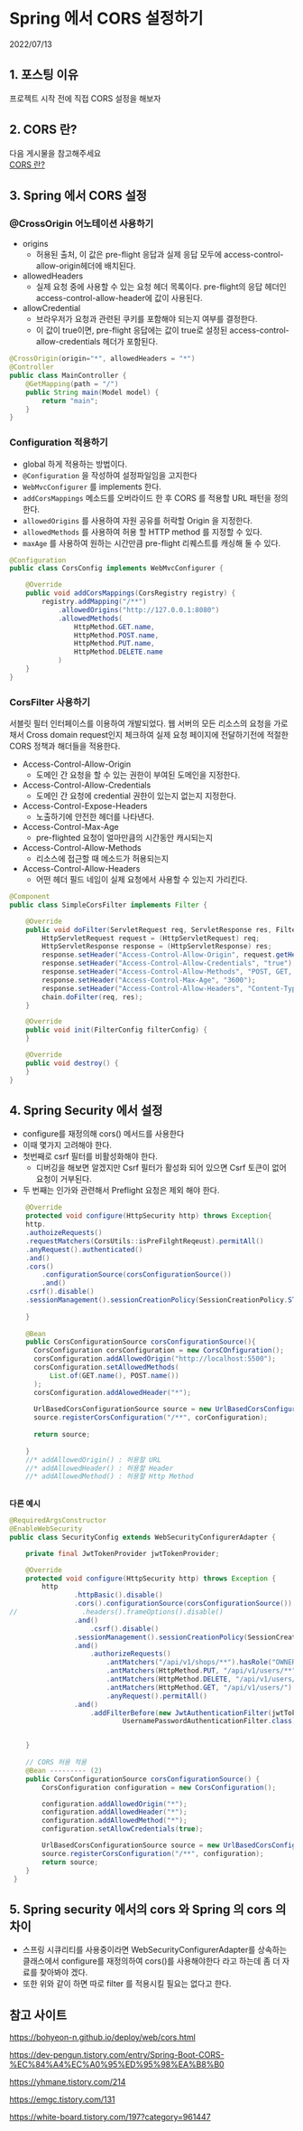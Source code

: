 # Spring 에서 CORS 설정하기
2022/07/13

## 1. 포스팅 이유
프로젝트 시작 전에 직접 CORS 설정을 해보자

## 2. CORS 란?
다음 게시물을 참고해주세요<br>
[CORS 란?](https://github.com/YHLEE9753/Blog/blob/main/Network/CORS%20%EB%9E%80.md)<br>

## 3. Spring 에서 CORS 설정
### @CrossOrigin 어노테이션 사용하기
- origins
  - 허용된 출처, 이 값은 pre-flight 응답과 실제 응답 모두에 access-control-allow-origin헤더에 배치된다.
- allowedHeaders
  - 실제 요청 중에 사용할 수 있는 요청 헤더 목록이다. pre-flight의 응답 헤더인 access-control-allow-header에 값이 사용된다.
- allowCredential
  - 브라우저가 요청과 관련된 쿠키를 포함해야 되는지 여부를 결정한다.
  - 이 값이 true이면, pre-flight 응답에는 값이 true로 설정된 access-control-allow-credentials 헤더가 포함된다.

```java
@CrossOrigin(origin="*", allowedHeaders = "*")
@Controller
public class MainController {
    @GetMapping(path = "/")
    public String main(Model model) {
        return "main";
    }
}
```

### Configuration 적용하기
- global 하게 적용하는 방법이다.
- `@Configuration` 을 작성하여 설정파일임을 고지한다
- `WebMvcConfigurer` 를 implements 한다.
- `addCorsMappings` 메소드를 오버라이드 한 후 CORS 를 적용할 URL 패턴을 정의한다.
- `allowedOrigins` 를 사용하여 자원 공유를 허락할 Origin 을 지정한다.
- `allowedMethods` 를 사용하여 허용 할 HTTP method 를 지정할 수 있다.
- `maxAge` 를 사용하여 원하는 시간만큼 pre-flight 리퀘스트를 캐싱해 둘 수 있다.

```java
@Configuration
public class CorsConfig implements WebMvcConfigurer {

    @Override
    public void addCorsMappings(CorsRegistry registry) {
        registry.addMapping("/**")
            .allowedOrigins("http://127.0.0.1:8080")
            .allowedMethods(
                HttpMethod.GET.name,
                HttpMethod.POST.name,
                HttpMethod.PUT.name,
                HttpMethod.DELETE.name
            )
    }
}
```

### CorsFilter 사용하기
서블릿 필터 인터페이스를 이용하여 개발되었다. 
웹 서버의 모든 리소스의 요청을 가로채서 Cross domain request인지 체크하여 실제 요청 페이지에 전달하기전에 적절한 CORS 정책과 해더들을 적용한다.

- Access-Control-Allow-Origin
  - 도메인 간 요청을 할 수 있는 권한이 부여된 도메인을 지정한다.
- Access-Control-Allow-Credentials
  - 도메인 간 요청에 credential 권한이 있는지 없는지 지정한다.
- Access-Control-Expose-Headers
  - 노출하기에 안전한 헤더를 나타낸다.
- Access-Control-Max-Age
  - pre-flighted 요청이 얼마만큼의 시간동안 캐시되는지
- Access-Control-Allow-Methods
  - 리소스에 접근할 때 메소드가 허용되는지
- Access-Control-Allow-Headers
  - 어떤 헤더 필드 네임이 실제 요청에서 사용할 수 있는지 가리킨다.
```java
@Component
public class SimpleCorsFilter implements Filter {

    @Override
    public void doFilter(ServletRequest req, ServletResponse res, FilterChain chain) throws IOException, ServletException {
        HttpServletRequest request = (HttpServletRequest) req;
        HttpServletResponse response = (HttpServletResponse) res;
        response.setHeader("Access-Control-Allow-Origin", request.getHeader("Origin"));
        response.setHeader("Access-Control-Allow-Credentials", "true");
        response.setHeader("Access-Control-Allow-Methods", "POST, GET, OPTIONS, DELETE, PUT, PATCH");
        response.setHeader("Access-Control-Max-Age", "3600");
        response.setHeader("Access-Control-Allow-Headers", "Content-Type, Accept, X-Requested-With, remember-me");
        chain.doFilter(req, res);
    }

    @Override
    public void init(FilterConfig filterConfig) {
    }

    @Override
    public void destroy() {
    }
}
```

## 4. Spring Security 에서 설정
- configure를 재정의해 cors() 메서드를 사용한다
- 이때 몇가지 고려해야 한다.
- 첫번째로 csrf 필터를 비활성화해야 한다.
  - 디버깅을 해보면 알겠지만 Csrf 필터가 활성화 되어 있으면 Csrf 토큰이 없어 요청이 거부된다.
- 두 번째는 인가와 관련해서 Preflight 요청은 제외 해야 한다.
```java
    @Override
    protected void configure(HttpSecurity http) throws Exception{
    http.
    .authoizeRequests()
    .requestMatchers(CorsUtils::isPreFilghtReqeust).permitAll()
    .anyRequest().authenticated()
    .and()
    .cors()
        .configurationSource(corsConfigurationSource())
        .and()
    .csrf().disable()
    .sessionManagement().sessionCreationPolicy(SessionCreationPolicy.STATELESS);
        
    }
    
    @Bean
    public CorsConfigurationSource corsConfigurationSource(){
      CorsConfiguration corsConfiguration = new CorsCOnfiguration();
      corsConfiguration.addAllowedOrigin("http://localhost:5500");
      corsConfiguration.setAllowedMethods(
          List.of(GET.name(), POST.name())
      );
      corsConfiguration.addAlowedHeader("*");
      
      UrlBasedCorsConfigurationSource source = new UrlBasedCorsConfigurationSource();
      source.registerCorsConfiguration("/**", corConfiguration);
      
      return source;
    
    }
    //* addAllowedOrigin() : 허용할 URL
    //* addAllowedHeader() : 허용할 Header
    //* addAllowedMethod() : 허용할 Http Method
    
```

**다른 예시**
```java
@RequiredArgsConstructor
@EnableWebSecurity
public class SecurityConfig extends WebSecurityConfigurerAdapter {

    private final JwtTokenProvider jwtTokenProvider;

    @Override
    protected void configure(HttpSecurity http) throws Exception {
        http
                .httpBasic().disable()
                .cors().configurationSource(corsConfigurationSource())  ---------- (1)
//                .headers().frameOptions().disable()
                .and()
                    .csrf().disable()
                .sessionManagement().sessionCreationPolicy(SessionCreationPolicy.STATELESS)
                .and()
                    .authorizeRequests()
                        .antMatchers("/api/v1/shops/**").hasRole("OWNER")
                        .antMatchers(HttpMethod.PUT, "/api/v1/users/**").hasAnyRole("USER", "OWNER")
                        .antMatchers(HttpMethod.DELETE, "/api/v1/users/**").hasAnyRole("USER", "OWNER")
                        .antMatchers(HttpMethod.GET, "/api/v1/users/").hasAnyRole("USER", "OWNER")
                        .anyRequest().permitAll()
                .and()
                    .addFilterBefore(new JwtAuthenticationFilter(jwtTokenProvider),
                            UsernamePasswordAuthenticationFilter.class);


    }
    
    // CORS 허용 적용
    @Bean --------- (2)
    public CorsConfigurationSource corsConfigurationSource() {
        CorsConfiguration configuration = new CorsConfiguration();

        configuration.addAllowedOrigin("*");
        configuration.addAllowedHeader("*");
        configuration.addAllowedMethod("*");
        configuration.setAllowCredentials(true);

        UrlBasedCorsConfigurationSource source = new UrlBasedCorsConfigurationSource();
        source.registerCorsConfiguration("/**", configuration);
        return source;
    }
 }
```

## 5. Spring security 에서의 cors 와 Spring 의 cors 의 차이
- 스프링 시큐리티를 사용중이라면 WebSecurityConfigurerAdapter를 상속하는 클래스에서 configure를 재정의하여 cors()를 사용해야한다 라고 하는데 좀 더 자료를 찾아봐야 겠다.
- 또한 위와 같이 하면 따로 filter 를 적용시킬 필요는 없다고 한다.

## 참고 사이트
https://bohyeon-n.github.io/deploy/web/cors.html

https://dev-pengun.tistory.com/entry/Spring-Boot-CORS-%EC%84%A4%EC%A0%95%ED%95%98%EA%B8%B0

https://yhmane.tistory.com/214

https://emgc.tistory.com/131

https://white-board.tistory.com/197?category=961447